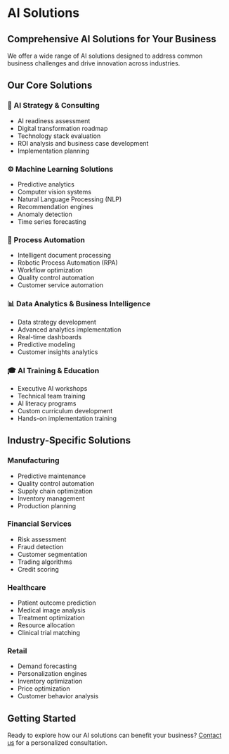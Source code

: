 # AI Solutions

## Comprehensive AI Solutions for Your Business

We offer a wide range of AI solutions designed to address common business challenges and drive innovation across industries.

## Our Core Solutions

### :brain: AI Strategy & Consulting

- AI readiness assessment
- Digital transformation roadmap
- Technology stack evaluation
- ROI analysis and business case development
- Implementation planning

### :gear: Machine Learning Solutions

- Predictive analytics
- Computer vision systems
- Natural Language Processing (NLP)
- Recommendation engines
- Anomaly detection
- Time series forecasting

### :robot: Process Automation

- Intelligent document processing
- Robotic Process Automation (RPA)
- Workflow optimization
- Quality control automation
- Customer service automation

### :bar_chart: Data Analytics & Business Intelligence

- Data strategy development
- Advanced analytics implementation
- Real-time dashboards
- Predictive modeling
- Customer insights analytics

### :mortar_board: AI Training & Education

- Executive AI workshops
- Technical team training
- AI literacy programs
- Custom curriculum development
- Hands-on implementation training

## Industry-Specific Solutions

### Manufacturing
- Predictive maintenance
- Quality control automation
- Supply chain optimization
- Inventory management
- Production planning

### Financial Services
- Risk assessment
- Fraud detection
- Customer segmentation
- Trading algorithms
- Credit scoring

### Healthcare
- Patient outcome prediction
- Medical image analysis
- Treatment optimization
- Resource allocation
- Clinical trial matching

### Retail
- Demand forecasting
- Personalization engines
- Inventory optimization
- Price optimization
- Customer behavior analysis

## Getting Started

Ready to explore how our AI solutions can benefit your business? [Contact us](../contact.md) for a personalized consultation. 
